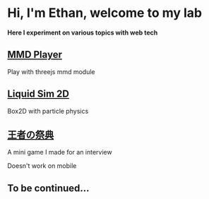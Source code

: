 # Hi, I'm Ethan, welcome to my lab
**Here I experiment on various topics with web tech**

## [MMD Player](/mmdMeiko/)
Play with threejs mmd module

## [Liquid Sim 2D](/LiquidSim2D/)
Box2D with particle physics

## [王者の祭典](/oujanosaitenn/)
A mini game I made for an interview

Doesn't work on mobile

## To be continued...
